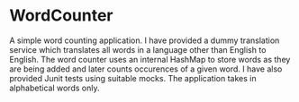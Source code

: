 # WordCounter
A simple word counting application. I have provided a dummy translation service which translates all words in a language other than English to English. The word counter uses an internal HashMap to store words as they are being added and later counts occurences of a given word.
I have also provided Junit tests using suitable mocks. The application takes in alphabetical words only.


